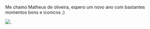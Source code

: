 Me chamo Matheus de oliveira, espero um novo ano com bastantes momentos bons e iconicos ;)

![.](https://images.app.goo.gl/xKCQnYpRy8X3FcSx8)
